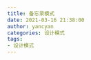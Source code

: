 ```yaml
---
title: 备忘录模式
date: 2021-03-16 21:38:00
author: yancyan
categories: 设计模式
tags:
- 设计模式
---
```









